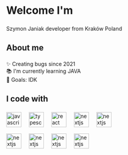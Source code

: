 <h1 align="left">Welcome I'm</h1>

###

<p align="left">Szymon Janiak developer from Kraków Poland</p>

###

<h2 align="left">About me</h2>

###

<p align="left">✨ Creating bugs since 2021<br>📚 I'm currently learning JAVA<br>🎯 Goals: IDK<br></p>

###

<h2 align="left">I code with</h2>

###

<div align="left">
  <img src="https://simpleicons.org/icons/javascript.svg" height="40" alt="javascript logo"  />
  <img width="12" />
  <img src="https://simpleicons.org/icons/typescript.svg" height="40" alt="typescript logo"  />
  <img width="12" />
  <img src="https://simpleicons.org/icons/react.svg" height="40" alt="react logo"  />
  <img width="12" />
  <img src="https://cdn.jsdelivr.net/gh/devicons/devicon/icons/nextjs/nextjs-original.svg" height="40" alt="nextjs logo"  />
  <img width="12"  />
   <img src="https://simpleicons.org/icons/html5.svg" height="40" alt="nextjs logo"  />
  <img width="12"  />

  <img src="  https://simpleicons.org/icons/cplusplus.svg
  " height="40" alt="nextjs logo"  />
  <img width="12"  />
    <img src="https://simpleicons.org/icons/css3.svg
    " height="40" alt="nextjs logo"  />
  <img width="12"  />
 <img src=" https://simpleicons.org/icons/php.svg" height="40" alt="nextjs logo"  />
  <img width="12"  />
 <img src="https://www.svgrepo.com/show/30521/java.svg" height="40" alt="nextjs logo"  />
  <img width="12"  />


</div>

###